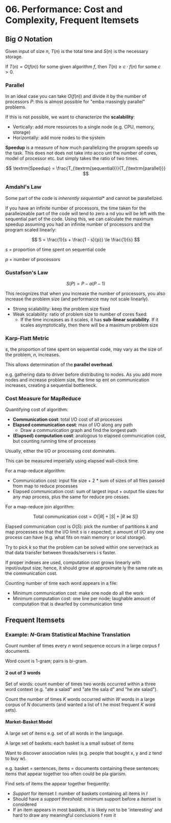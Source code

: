 # 06. Performance: Cost and Complexity, Frequent Itemsets

## Big $O$ Notation

Given input of size $n$, $T(n)$ is the total time and $S(n)$ is the necessary storage.

If $T(n) = O(f(n))$ for some given algorithm $f$, then $T(n) \ge c\cdot f(n)$ for some $c > 0$.

### Parallel

In an ideal case you can take $O(f(n))$ and divide it by the number of processors $P$: this is almost possible for "emba
rrassingly parallel" problems.

If this is not possible, we want to characterize the **scalability**:

- Vertically: add more resources to a single node (e.g. CPU, memory, storage)
- Horizontally: add more nodes to the system

**Speedup** is a measure of how much parallelizing the program speeds up the task. This does not does not take into acco
unt the number of cores, model of processor etc. but simply takes the ratio of two times.

$$
\textrm{Speedup} = \frac{T_{\textrm{sequential}}}{T_{\textrm{parallel}}}
$$

### Amdahl's Law

Some part of the code is *inherently sequential** and cannot be parallelized.

If you have an infinite number of processors, the time taken for the paralleizeable part of the code will tend to zero a
nd you will be left with the sequential part of the code. Using this, we can calculate the maximum speedup assuming you
had an infinite number of processors and the program scaled linearly:

$$
S = \frac{1}{s + \frac{1 - s}{p}} \le \frac{1}{s}
$$

$s$ = proportion of time spent on sequential code

$p$ = number of processors

### Gustafson's Law

$$
S(P) = P - a(P - 1)
$$

This recognizes that when you increase the number of processors, you also increase the problem size (and performance may
 not scale linearly).

- Strong scalability: keep the problem size fixed
- Weak scalability: ratio of problem size to number of cores fixed:
  - If the time increases as it scales, it has **sub-linear scalability**. If it scales asymptotically, then there will
be a maximum problem size

### Karp-Flatt Metric

$s$, the proportion of time spent on sequential code, may vary as the size of the problem, $n$, increases.

This allows determination of the **parallel overhead**.

e.g. gathering data to driver before distributing to nodes. As you add more nodes and increase problem size, the time sp
ent on communication increases, creating a sequential bottleneck.

### Cost Measure for MapReduce

Quantifying cost of algorithm:

- **Communication cost**: total I/O cost of all processes
- **Elapsed communication cost**: max of I/O along any path
  - Draw a communication graph and find the longest path
- **(Elapsed) computation cost**: analogous to elapsed communication cost, but counting running time of processes

Usually, either the I/O or processing cost dominates.

This can be measured imperially using elapsed wall-clock time.

For a map-reduce algorithm:

- Communication cost: input file size + 2 * sum of sizes of all files passed from map to reduce processes
- Elapsed communication cost: sum of largest input + output file sizes for any map process, plus the same for reduce pro
cesses.

For a map-reduce join algorithm:

$$
\textrm{Total communication cost} = O(|R| + |S| + |R \bowtie S|)
$$

Elapsed communication cost is $O(S)$: pick the number of partitions $k$ and map processes so that the I/O limit $s$ is r
espected; $s$ amount of I/O any one process can have (e.g. what fits on main memory or local storage).

Try to pick $k$ so that the problem can be solved within one server/rack as that data transfer between threads/servers i
s faster.

If proper indexes are used, computation cost grows linearly with input/output size; hence, it should grow at approximate
ly the same rate as the communication cost.

Counting number of time each word appears in a file:

- Minimum communication cost: make one node do all the work
- Minimum computation cost: one line per node; laughable amount of computation that is dwarfed by communication time

## Frequent Itemsets

### Example: *N*-Gram Statistical Machine Translation

Count number of times every $n$ word sequence occurs in a large corpus f documents.

Word count is 1-gram; pairs is bi-gram.

#### 2 out of 3 words

Set of words: count number of times two words occurred within a three word context (e.g. "ate a salad" and "ate the sala
d" and "he ate salad").

Count the number of times $K$ words occurred within $W$ words in a large corpus of $N$ documents (and wanted a list of t
he most frequent $K$ word sets).

#### Market-Basket Model

A large set of items e.g. set of all words in the language.

A large set of baskets: each basket is a small subset of items

Want to discover association rules (e.g. people that bought x, y and z tend to buy w).

e.g. basket = sentences, items = documents containing these sentences; items that appear together too often could be pla
giarism.

Find sets of items the appear together frequently:

- *Support* for itemset $I$: number of baskets containing all items in $I$
- Should have a *support threshold*: minimum support before a itemset is considered
- If an item appears in most baskets, it is likely not to be 'interesting' and hard to draw any meaningful conclusions f
rom it
